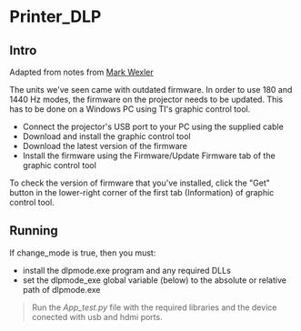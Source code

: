 # Printer_DLP
## Intro
Adapted from notes from [Mark Wexler](http://wexler.free.fr)

The units we've seen came with outdated firmware. In order to use 180 and 1440 Hz modes, the firmware on the projector needs to be updated. This has to be done on a Windows PC using TI's graphic control tool.

- Connect the projector's USB port to your PC using the supplied cable
- Download and install the graphic control tool
- Download the latest version of the firmware
- Install the firmware using the Firmware/Update Firmware tab of the graphic control tool

To check the version of firmware that you've installed, click the "Get" button in the lower-right corner of the first tab (Information) of graphic control tool.

## Running

If change_mode is true, then you must:
- install the dlpmode.exe program and any required DLLs
- set the dlpmode_exe global variable (below) to the absolute or relative
  path of dlpmode.exe

> Run the *App_test.py* file with the required libraries and the device conected with usb and hdmi ports.

